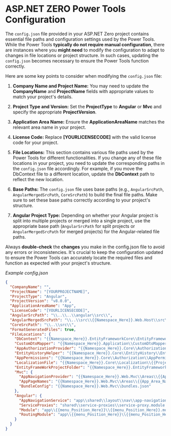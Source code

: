 # ASP.NET ZERO Power Tools Configuration

The `config.json` file provided in your ASP.NET Zero project contains essential file paths and configuration settings used by the Power Tools. While the Power Tools **typically do not require manual configuration**, there are instances where you **might need** to modify the configuration to adapt to changes in file locations or project structure. In such cases, updating the `config.json` becomes necessary to ensure the Power Tools function correctly.

Here are some key points to consider when modifying the `config.json` file:

1. **Company Name and Project Name:** You may need to update the **CompanyName** and **ProjectName** fields with appropriate values to match your project's details.

2. **Project Type and Version:** Set the **ProjectType** to **Angular** or **Mvc** and specify the appropriate **ProjectVersion**.

3. **Application Area Name:** Ensure the **ApplicationAreaName** matches the relevant area name in your project.

4. **License Code:** Replace **[YOURLICENSECODE]** with the valid license code for your project.

5. **File Locations:** This section contains various file paths used by the Power Tools for different functionalities. If you change any of these file locations in your project, you need to update the corresponding paths in the `config.json` file accordingly. For example, if you move the DbContext file to a different location, update the **DbContext** path to reflect the new location.

6. **Base Paths:** The `config.json` file uses base paths (e.g., `AngularSrcPath`, `AngularMergedSrcPath`, `CoreSrcPath`) to build the final file paths. Make sure to set these base paths correctly according to your project's structure.

7. **Angular Project Type:** Depending on whether your Angular project is split into multiple projects or merged into a single project, use the appropriate base path (`AngularSrcPath` for split projects or `AngularMergedSrcPath` for merged projects) for the Angular-related file paths.

Always **double-check** the **changes** you make in the config.json file to avoid any errors or inconsistencies. It's crucial to keep the configuration updated to ensure the Power Tools can accurately locate the required files and function as expected with your project's structure.

*Example config.json*
```json
{
  "CompanyName": "",
  "ProjectName": "[YOURPROJECTNAME]",
  "ProjectType": "Angular",
  "ProjectVersion": "v8.0.0",
  "ApplicationAreaName": "App",
  "LicenseCode": "[YOURLICENSECODE]",
  "AngularSrcPath": "\\..\\..\\angular\\src\\",
  "AngularMergedSrcPath": "\\..\\src\\{{Namespace_Here}}.Web.Host\\src\\",
  "CoreSrcPath": "\\..\\src\\",
  "FormatGeneratedFiles": true,
  "FileLocations": {
    "DbContext": "{{Namespace_Here}}.EntityFrameworkCore\\EntityFrameworkCore\\{{Project_Name_Here}}DbContext.cs",
    "CustomDtoMapper": "{{Namespace_Here}}.Application\\CustomDtoMapper.cs",
    "AppAuthorizationProvider": "{{Namespace_Here}}.Core\\Authorization\\AppAuthorizationProvider.cs",
    "EntityHistoryHelper": "{{Namespace_Here}}.Core\\EntityHistory\\EntityHistoryHelper.cs",
    "AppPermissions": "{{Namespace_Here}}.Core\\Authorization\\AppPermissions.cs",
    "LocalizationFile": "{{Namespace_Here}}.Core\\Localization\\{{Project_Name_Here}}\\{{Project_Name_Here}}.xml",
    "EntityFrameWorkProjectFolder": "{{Namespace_Here}}.EntityFrameworkCore",
    "Mvc": {
      "AppNavigationProvider": "{{Namespace_Here}}.Web.Mvc\\Areas\\{{App_Area_Name_Here}}\\Startup\\{{App_Area_Name_Here}}NavigationProvider.cs",
      "AppPageNames": "{{Namespace_Here}}.Web.Mvc\\Areas\\{{App_Area_Name_Here}}\\Startup\\{{App_Area_Name_Here}}PageNames.cs",
      "BundleConfig": "{{Namespace_Here}}.Web.Mvc\\bundles.json"
    },
    "Angular": {
      "AppNavigationService": "app\\shared\\layout\\nav\\app-navigation.service.ts",
      "ServiceProxies": "shared\\service-proxies\\service-proxy.module.ts",
      "Module": "app\\{{menu_Position_Here}}\\{{menu_Position_Here}}.module.ts",
      "RoutingModule": "app\\{{menu_Position_Here}}\\{{menu_Position_Here}}-routing.module.ts"
    }
  }
}
```